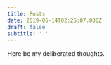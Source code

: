 ```yaml
---
title: Posts
date: 2019-06-14T02:25:07.000Z
draft: false
subtitle: ' '
---
```

Here be my deliberated thoughts.
